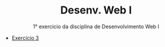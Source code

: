 <h1 align="center">Desenv. Web I</h1>
<p align="center">1° exercicio da disciplina de Desenvolvimento Web I</p>

* [Exercício 3](https://sykes-07.github.io/DSWI/exercicio3/index.html)
